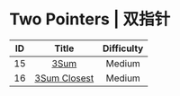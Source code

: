 ﻿# Two Pointers | 双指针

|ID|Title|Difficulty|
|:-:|:-:|:-:|
|15|[3Sum](https://github.com/Maxwell-L/Maxwell-LeetCode/blob/master/LeetCode/Two%20Pointers/15_3Sum.java)|Medium|
|16|[3Sum Closest](https://github.com/Maxwell-L/Maxwell-LeetCode/blob/master/LeetCode/Two%20Pointers/15_3Sum%20Closest.java)|Medium|